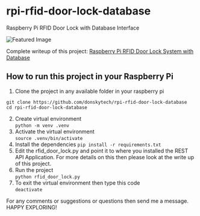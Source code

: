# rpi-rfid-door-lock-database
Raspberry Pi RFID Door Lock with Database Interface  

![Featured Image](https://user-images.githubusercontent.com/69466026/201009896-1e8e23ca-f5e9-4bb0-ad92-9e40254c0dfa.jpg)


Complete writeup of this project: [Raspberry Pi RFID Door Lock System with Database](https://www.donskytech.com/raspberry-pi-rfid-door-lock-system-with-database/)

## How to run this project in your Raspberry Pi

1.  Clone the project in any available folder in your raspberry pi  
```
git clone https://github.com/donskytech/rpi-rfid-door-lock-database
cd rpi-rfid-door-lock-database
```  
2.  Create virtual environment  
`python -m venv .venv`  
3.  Activate the virtual environment  
`source .venv/bin/activate`  
4.  Install the dependencies
`pip install -r requirements.txt`  
5.  Edit the rfid_door_lock.py and point it to where you installed the REST API Application.  For more details on this then please look at the write up of this project.  
6.  Run the project  
`python rfid_door_lock.py`  
7.  To exit the virtual environment then type this code  
`deactivate`  

For any comments or suggestions or questions then send me a message.  
HAPPY EXPLORING!
